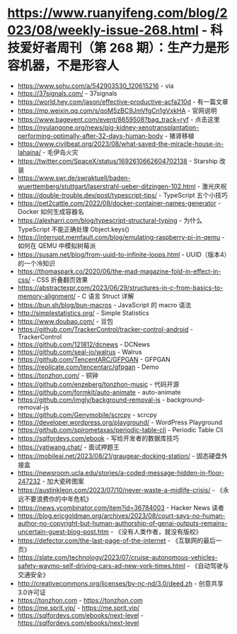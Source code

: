 # https://www.ruanyifeng.com/blog/2023/08/weekly-issue-268.html - 科技爱好者周刊（第 268 期）：生产力是形容机器，不是形容人

- https://www.sohu.com/a/542903530_120615216 - via
- https://37signals.com/ - 37signals
- https://world.hey.com/jason/effective-productive-acfa210d - 有一篇文章
- https://mp.weixin.qq.com/s/qoM5zBC9JmVfgCn1gVxkHA - 官网说明
- https://www.bagevent.com/event/8659508?bag_track=ryf - 点击这里
- https://nyulangone.org/news/pig-kidney-xenotransplantation-performing-optimally-after-32-days-human-body - 猪肾移植
- https://www.civilbeat.org/2023/08/what-saved-the-miracle-house-in-lahaina/ - 毛伊岛火灾
- https://twitter.com/SpaceX/status/1692610662604702138 - Starship 改装
- https://www.swr.de/swraktuell/baden-wuerttemberg/stuttgart/laserstrahl-ueber-ditzingen-102.html - 激光庆祝
- https://double-trouble.dev/post/typescript-tips/ - TypeScript 五个小技巧
- https://pet2cattle.com/2022/08/docker-container-names-generator - Docker 如何生成容器名
- https://alexharri.com/blog/typescript-structural-typing - 为什么 TypeScript 不能正确处理 Object.keys()
- https://interrupt.memfault.com/blog/emulating-raspberry-pi-in-qemu - 如何在 QEMU 中模拟树莓派
- https://susam.net/blog/from-uuid-to-infinite-loops.html - UUID（版本4）的一个冷知识
- https://thomaspark.co/2020/06/the-mad-magazine-fold-in-effect-in-css/ - CSS 折叠翻页效果
- https://abstractexpr.com/2023/06/29/structures-in-c-from-basics-to-memory-alignment/ - C 语言 Struct 详解
- https://bun.sh/blog/bun-macros - JavaScript 的 macro 语法
- http://simplestatistics.org/ - Simple Statistics
- https://www.doubao.com/ - 豆包
- https://github.com/TrackerControl/tracker-control-android - TrackerControl
- https://github.com/121812/dcnews - DCNews
- https://github.com/seal-io/walrus - Walrus
- https://github.com/TencentARC/GFPGAN - GFPGAN
- https://replicate.com/tencentarc/gfpgan - Demo
- https://tonzhon.com/ - 铜钟
- https://github.com/enzeberg/tonzhon-music - 代码开源
- https://github.com/formkit/auto-animate - auto-animate
- https://github.com/imgly/background-removal-js - background-removal-js
- https://github.com/Genymobile/scrcpy - scrcpy
- https://developer.wordpress.org/playground/ - WordPress Playground
- https://github.com/spirometaxas/periodic-table-cli - Periodic Table Cli
- https://sqlfordevs.com/ebook - 写给开发者的数据库技巧
- https://yatiwang.chat/ - 面试押题王
- https://mobileai.net/2023/08/21/graugear-docking-station/ - 固态硬盘外接盒
- https://newsroom.ucla.edu/stories/a-coded-message-hidden-in-floor-247232 - 加大瓷砖图案
- https://austinkleon.com/2023/07/10/never-waste-a-midlife-crisis/ - 《永远不要浪费你的中年危机》
- https://news.ycombinator.com/item?id=36784003 - Hacker News 读者
- https://blog.ericgoldman.org/archives/2023/08/court-says-no-human-author-no-copyright-but-human-authorship-of-genai-outputs-remains-uncertain-guest-blog-post.htm - 《没有人类作者，就没有版权》
- https://defector.com/the-last-page-of-the-internet - 《互联网的最后一页》
- https://slate.com/technology/2023/07/cruise-autonomous-vehicles-safety-waymo-self-driving-cars-ad-new-york-times.html - 《自动驾驶与交通安全》
- http://creativecommons.org/licenses/by-nc-nd/3.0/deed.zh - 创意共享3.0许可证
- https://tonzhon.com - https://tonzhon.com
- https://me.sprit.vip/ - https://me.sprit.vip/
- https://sqlfordevs.com/ebooks/next-level - https://sqlfordevs.com/ebooks/next-level